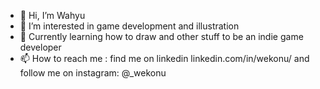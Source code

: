 - 👋 Hi, I’m Wahyu
- 👀 I’m interested in game development and illustration
- 🌱 Currently learning how to draw and other stuff to be an indie game developer
- 📫 How to reach me : find me on linkedin linkedin.com/in/wekonu/ and follow me on instagram: @_wekonu

<!---
wekonu/wekonu is a ✨ special ✨ repository because its `README.md` (this file) appears on your GitHub profile.
You can click the Preview link to take a look at your changes.
--->
